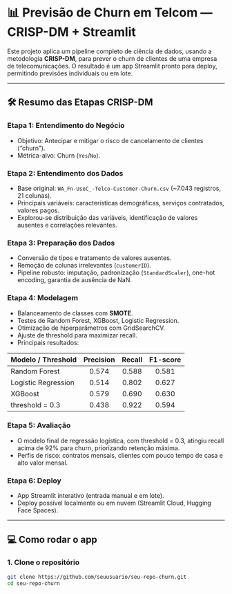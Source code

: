# 📊 Previsão de Churn em Telcom — CRISP-DM + Streamlit

Este projeto aplica um pipeline completo de ciência de dados, usando a metodologia **CRISP-DM**, para prever o churn de clientes de uma empresa de telecomunicações. O resultado é um app Streamlit pronto para deploy, permitindo previsões individuais ou em lote.

---

## 🛠️ **Resumo das Etapas CRISP-DM**

### **Etapa 1: Entendimento do Negócio**
- Objetivo: Antecipar e mitigar o risco de cancelamento de clientes (“churn”).
- Métrica-alvo: Churn (`Yes`/`No`).

### **Etapa 2: Entendimento dos Dados**
- Base original: `WA_Fn-UseC_-Telco-Customer-Churn.csv` (~7.043 registros, 21 colunas).
- Principais variáveis: características demográficas, serviços contratados, valores pagos.
- Explorou-se distribuição das variáveis, identificação de valores ausentes e correlações relevantes.

### **Etapa 3: Preparação dos Dados**
- Conversão de tipos e tratamento de valores ausentes.
- Remoção de colunas irrelevantes (`customerID`).
- Pipeline robusto: imputação, padronização (`StandardScaler`), one-hot encoding, garantia de ausência de NaN.

### **Etapa 4: Modelagem**
- Balanceamento de classes com **SMOTE**.
- Testes de Random Forest, XGBoost, Logistic Regression.
- Otimização de hiperparâmetros com GridSearchCV.
- Ajuste de threshold para maximizar recall.
- Principais resultados:

| Modelo / Threshold   | Precision | Recall | F1-score |
|---------------------|:---------:|:------:|:--------:|
| Random Forest       |   0.574   | 0.588  |  0.581   |
| Logistic Regression |   0.514   | 0.802  |  0.627   |
| XGBoost             |   0.579   | 0.690  |  0.630   |
| threshold = 0.3     |   0.438   | 0.922  |  0.594   |

### **Etapa 5: Avaliação**
- O modelo final de regressão logística, com threshold = 0.3, atingiu recall acima de 92% para churn, priorizando retenção máxima.
- Perfis de risco: contratos mensais, clientes com pouco tempo de casa e alto valor mensal.

### **Etapa 6: Deploy**
- App Streamlit interativo (entrada manual e em lote).
- Deploy possível localmente ou em nuvem (Streamlit Cloud, Hugging Face Spaces).

---

## 💻 **Como rodar o app**

### **1. Clone o repositório**
```bash
git clone https://github.com/seuusuario/seu-repo-churn.git
cd seu-repo-churn
